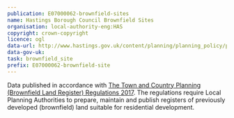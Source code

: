 ```yaml
---
publication: E07000062-brownfield-sites
name: Hastings Borough Council Brownfield Sites
organisation: local-authority-eng:HAS
copyright: crown-copyright
licence: ogl
data-url: http://www.hastings.gov.uk/content/planning/planning_policy/pdfs/hastings_brownfieldregister_2017-12-15_rev1.csv
data-gov-uk: 
task: brownfield_site
prefix: E07000062-brownfield-site
---
```


Data published in accordance with [The Town and Country Planning (Brownfield Land Register) Regulations 2017](http://www.legislation.gov.uk/uksi/2017/403/contents/made).
The regulations require Local Planning Authorities to prepare, maintain and publish registers of previously developed (brownfield) land suitable for residential development.

